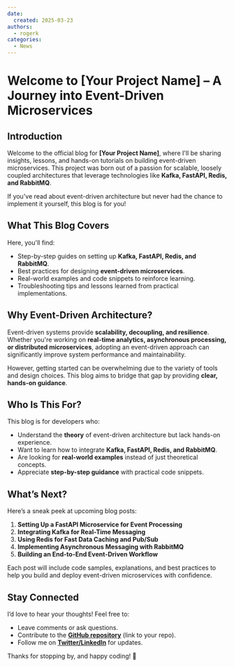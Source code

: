 ```yaml
---
date:
  created: 2025-03-23
authors:
  - rogerk
categories:
  - News
---
```


# Welcome to [Your Project Name] – A Journey into Event-Driven Microservices

## Introduction

Welcome to the official blog for **[Your Project Name]**, where I'll be sharing insights, lessons, and hands-on tutorials on building event-driven microservices. This project was born out of a passion for scalable, loosely coupled architectures that leverage technologies like **Kafka, FastAPI, Redis, and RabbitMQ**.

<!-- more -->

If you've read about event-driven architecture but never had the chance to implement it yourself, this blog is for you!

## What This Blog Covers

Here, you'll find:
- Step-by-step guides on setting up **Kafka, FastAPI, Redis, and RabbitMQ**.
- Best practices for designing **event-driven microservices**.
- Real-world examples and code snippets to reinforce learning.
- Troubleshooting tips and lessons learned from practical implementations.

## Why Event-Driven Architecture?

Event-driven systems provide **scalability, decoupling, and resilience**. Whether you're working on **real-time analytics, asynchronous processing, or distributed microservices**, adopting an event-driven approach can significantly improve system performance and maintainability.

However, getting started can be overwhelming due to the variety of tools and design choices. This blog aims to bridge that gap by providing **clear, hands-on guidance**.

## Who Is This For?

This blog is for developers who:
- Understand the **theory** of event-driven architecture but lack hands-on experience.
- Want to learn how to integrate **Kafka, FastAPI, Redis, and RabbitMQ**.
- Are looking for **real-world examples** instead of just theoretical concepts.
- Appreciate **step-by-step guidance** with practical code snippets.

## What’s Next?

Here’s a sneak peek at upcoming blog posts:
1. **Setting Up a FastAPI Microservice for Event Processing**
2. **Integrating Kafka for Real-Time Messaging**
3. **Using Redis for Fast Data Caching and Pub/Sub**
4. **Implementing Asynchronous Messaging with RabbitMQ**
5. **Building an End-to-End Event-Driven Workflow**

Each post will include code samples, explanations, and best practices to help you build and deploy event-driven microservices with confidence.

## Stay Connected

I’d love to hear your thoughts! Feel free to:
- Leave comments or ask questions.
- Contribute to the **[GitHub repository](#)** (link to your repo).
- Follow me on **[Twitter/LinkedIn](#)** for updates.

Thanks for stopping by, and happy coding! 🚀

